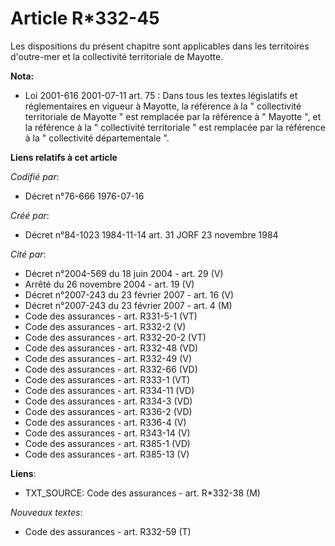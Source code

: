 # Article R*332-45

Les dispositions du présent chapitre sont applicables dans les territoires d'outre-mer et la collectivité territoriale de
Mayotte.

**Nota:**

- Loi 2001-616 2001-07-11 art. 75 : Dans tous les textes législatifs et réglementaires en vigueur à Mayotte, la référence à
la " collectivité territoriale de Mayotte " est remplacée par la référence à " Mayotte ", et la référence à la " collectivité
territoriale " est remplacée par la référence à la " collectivité départementale ".

**Liens relatifs à cet article**

_Codifié par_:

  - Décret n°76-666 1976-07-16

_Créé par_:

  - Décret n°84-1023 1984-11-14 art. 31 JORF 23 novembre 1984

_Cité par_:

  - Décret n°2004-569 du 18 juin 2004 - art. 29 (V)
  - Arrêté du 26 novembre 2004 - art. 19 (V)
  - Décret n°2007-243 du 23 février 2007 - art. 16 (V)
  - Décret n°2007-243 du 23 février 2007 - art. 4 (M)
  - Code des assurances - art. R331-5-1 (VT)
  - Code des assurances - art. R332-2 (V)
  - Code des assurances - art. R332-20-2 (VT)
  - Code des assurances - art. R332-48 (VD)
  - Code des assurances - art. R332-49 (V)
  - Code des assurances - art. R332-66 (VD)
  - Code des assurances - art. R333-1 (VT)
  - Code des assurances - art. R334-11 (VD)
  - Code des assurances - art. R334-3 (VD)
  - Code des assurances - art. R336-2 (VD)
  - Code des assurances - art. R336-4 (V)
  - Code des assurances - art. R343-14 (V)
  - Code des assurances - art. R385-1 (VD)
  - Code des assurances - art. R385-13 (V)

**Liens**:

  - TXT_SOURCE: Code des assurances - art. R*332-38 (M)

_Nouveaux textes_:

  - Code des assurances - art. R332-59 (T)
